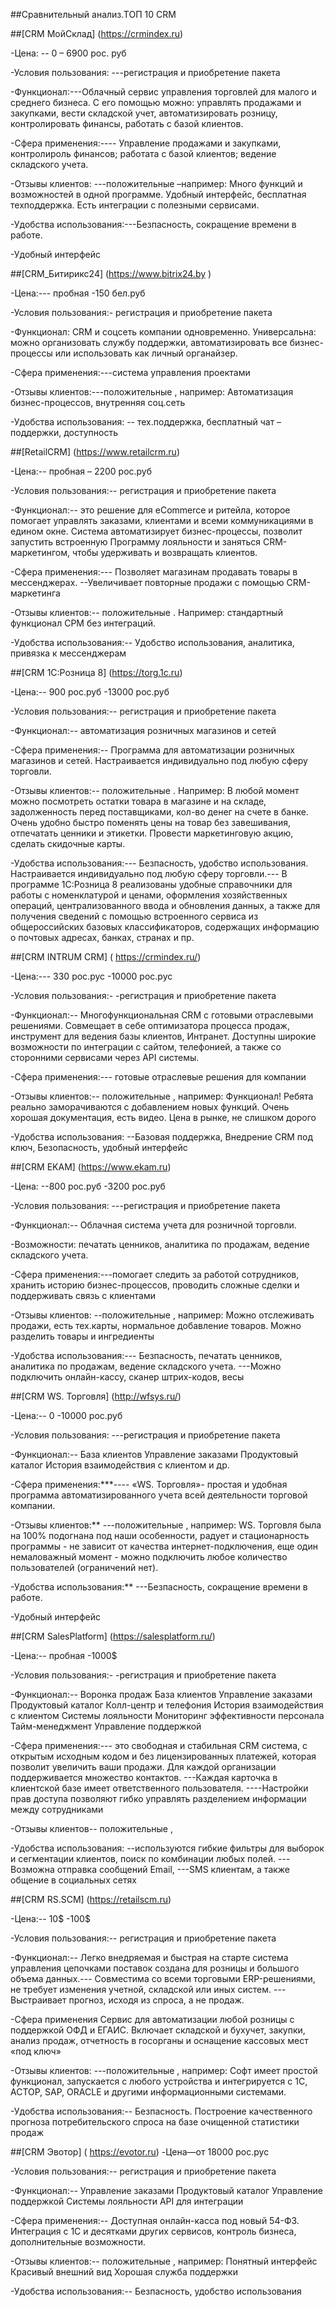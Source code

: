 ##Сравнительный анализ.ТОП 10 CRM

##[CRM  МойСклад] (https://crmindex.ru)

-Цена: -- 0 – 6900 рос. руб

-Условия пользования: ---регистрация и приобретение пакета

-Функционал:---Облачный сервис управления торговлей для малого и среднего бизнеса. С его помощью можно: управлять продажами и закупками, вести складской учет, автоматизировать розницу, контролировать финансы, работать с базой клиентов.

-Сфера применения:---- Управление продажами и закупками,
контролироль финансов;
работата с базой клиентов;
ведение складского учета.

-Отзывы клиентов: ---положительные –например: Много функций и возможностей в одной программе. Удобный интерфейс, бесплатная техподдержка. Есть интеграции с полезными сервисами.

-Удобства использования:---Безпасность, сокращение времени в работе.

-Удобный интерфейc

##[CRM_Битирикс24] (https://www.bitrix24.by )

-Цена:--- пробная -150 бел.руб

-Условия пользования:- регистрация и приобретение пакета

-Функционал:  CRM и соцсеть компании одновременно. Универсальна: можно организовать службу поддержки, автоматизировать все бизнес-процессы или использовать как личный органайзер. 

-Сфера применения:---система управления проектами

-Отзывы клиентов:---положительные , например: Автоматизация бизнес-процессов, внутренняя соц.сеть

-Удобства использования: -- тех.поддержка, бесплатный чат –поддержки, доступность 

##[RetailCRM] (https://www.retailcrm.ru)

-Цена:-- пробная – 2200 рос.руб

-Условия пользования:-- регистрация и приобретение пакета

-Функционал:-- это решение для eCommerce и ритейла, которое помогает управлять заказами, клиентами и всеми коммуникациями в едином окне. Система автоматизирует бизнес-процессы, позволит запустить встроенную Программу лояльности и заняться CRM-маркетингом, чтобы удерживать и возвращать клиентов.

-Сфера применения:---  Позволяет магазинам продавать товары в мессенджерах. --Увеличивает повторные продажи с помощью CRM-маркетинга

-Отзывы клиентов:-- положительные . Например: стандартный функционал СРМ без интеграций.

-Удобства использования:-- Удобство использования, аналитика, привязка к мессенджерам 

##[CRM 1С:Розница 8] (https://torg.1c.ru)

-Цена:-- 900 рос.руб  -13000 рос.руб

-Условия пользования:-- регистрация и приобретение пакета

-Функционал:-- автоматизация розничных магазинов и сетей

-Сфера применения:--  Программа для автоматизации розничных магазинов и сетей. Настраивается индивидуально под любую сферу торговли.

-Отзывы клиентов:-- положительные . Например: В любой момент можно посмотреть остатки товара в магазине и на складе, задолженность перед поставщиками, кол-во денег на счете в банке. Очень удобно быстро поменять цены на товар без завешивания, отпечатать ценники и этикетки. Провести маркетинговую акцию, сделать скидочные карты.

-Удобства использования:--- Безпасность, удобство использования. Настраивается индивидуально под любую сферу торговли.--- В программе 1С:Розница 8 реализованы удобные справочники для работы с номенклатурой и ценами, оформления хозяйственных операций, централизованного ввода и обновления данных, а также для получения сведений с помощью встроенного сервиса из общероссийских базовых классификаторов, содержащих информацию о почтовых адресах, банках, странах и пр.

##[CRM INTRUM CRM] ( https://crmindex.ru/)

-Цена:--- 330 рос.рус -10000 рос.рус

-Условия пользования:- -регистрация и приобретение пакета

-Функционал:-- Многофункциональная CRM с готовыми отраслевыми решениями. Совмещает в себе оптимизатора процесса продаж, инструмент для ведения базы клиентов, Интранет. Доступны широкие возможности по интеграции с сайтом, телефонией, а также со сторонними сервисами через API системы.

-Сфера применения:---  готовые отраслевые решения для компании

-Отзывы клиентов:-- положительные , например: Функционал! Ребята реально заморачиваются с добавлением новых функций. Очень хорошая документация, есть видео. Цена в рынке, не слишком дорого

-Удобства использования: --Базовая поддержка, Внедрение CRM под ключ, Безопасность, удобный интерфейс 


##[CRM EKAM] (https://www.ekam.ru)

-Цена: --800 рос.руб  -3200 рос.руб

-Условия пользования: ---регистрация и приобретение пакета

-Функционал:-- Облачная система учета для розничной торговли.

-Возможности: печатать ценников, аналитика по продажам, ведение складского учета.

-Сфера применения:---помогает следить за работой сотрудников, хранить историю бизнес-процессов, проводить сложные сделки и поддерживать связь с клиентами

-Отзывы клиентов: --положительные , например: Можно отслеживать продажи, есть тех.карты, нормальное добавление товаров. Можно разделить товары и ингредиенты

-Удобства использования:--- Безпасность, печатать ценников, аналитика по продажам, ведение складского учета. ---Можно подключить онлайн-кассу, сканер штрих-кодов, весы




##[CRM  WS. Торговля] (http://wfsys.ru/)

-Цена:-- 0 -10000 рос.руб

-Условия пользования: ---регистрация и приобретение пакета

-Функционал:--   База клиентов  Управление заказами  Продуктовый каталог  История взаимодействия с клиентом и др.

-Сфера применения:***---- «WS. Торговля»- простая и удобная программа автоматизированного учета всей деятельности торговой компании.

-Отзывы клиентов:** ---положительные , например: WS. Торговля была на 100% подогнана под наши особенности, радует и стационарность программы - не зависит от качества интернет-подключения, еще один немаловажный момент - можно подключить любое количество пользователей (ограничений нет).

-Удобства использования:** ---Безпасность, сокращение времени в работе.

-Удобный интерфейc

##[CRM SalesPlatform] (https://salesplatform.ru/)

-Цена:-- пробная -1000$

-Условия пользования:- -регистрация и приобретение пакета

-Функционал:--   Воронка продаж  База клиентов  Управление заказами  Продуктовый каталог  Колл-центр и телефония  История взаимодействия с клиентом  Системы лояльности  Мониторинг эффективности персонала  Тайм-менеджмент  Управление поддержкой

-Сфера применения:---  это свободная и стабильная CRM система, с открытым исходным кодом и без лицензированных платежей, которая позволит увеличить ваши продажи. Для каждой организации поддерживается множество контактов. ---Каждая карточка в клиентской базе имеет ответственного пользователя. ----Настройки прав доступа позволяют гибко управлять разделением информации между сотрудниками

-Отзывы клиентов-- положительные , 

-Удобства использования: --используются гибкие фильтры для выборок и сегментации клиентов, поиск по комбинации любых полей. ---Возможна отправка сообщений Email, ---SMS клиентам, а также общение в социальных сетях


##[CRM RS.SCM] (https://retailscm.ru)

-Цена:-- 10$ -100$

-Условия пользования:-- регистрация и приобретение пакета

-Функционал:-- Легко внедряемая и быстрая на старте система управления цепочками поставок создана для розницы и большого объема данных.--- Совместима со всеми торговыми ERP-решениями, не требует изменения учетной, складской или иных систем. ---Выстраивает прогноз, исходя из спроса, а не продаж.

-Сфера применения  Сервис для автоматизации любой розницы с поддержкой ОФД и ЕГАИС. Включает складской и бухучет, закупки, анализ продаж, отчетность в госорганы и оснащение кассовых мест «под ключ»

-Отзывы клиентов: ---положительные , например: Софт имеет простой функционал, запускается с любого устройства и интегрируется с 1С, АСТОР, SAP, ORACLE и другими информационными системами.

-Удобства использования:-- Безпасность. Построение качественного прогноза потребительского спроса на базе очищенной статистики продаж

##[CRM Эвотор] ( https://evotor.ru)
-Цена—от 18000 рос.рус

-Условия пользования:-- регистрация и приобретение пакета

-Функционал:--   Управление заказами  Продуктовый каталог Управление поддержкой  Системы лояльности  API для интеграции

-Сфера применения:-- Доступная онлайн-касса под новый 54-ФЗ. Интеграция с 1С и десятками других сервисов, контроль бизнеса, дополнительные возможности.

-Отзывы клиентов:-- положительные , например: Понятный интерфейс Красивый внешний вид Хорошая служба поддержки

-Удобства использования:-- Безпасность, удобство использования


	


